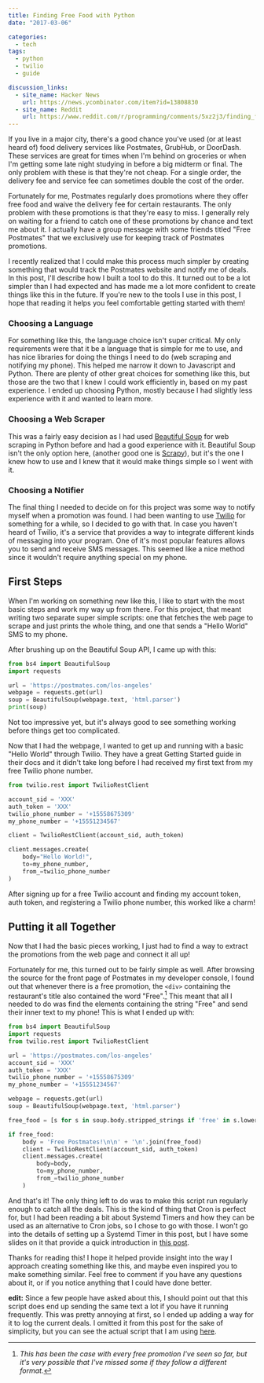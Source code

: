 ```yaml
---
title: Finding Free Food with Python
date: "2017-03-06"

categories:
  - tech
tags:
  - python
  - twilio
  - guide

discussion_links:
  - site_name: Hacker News
    url: https://news.ycombinator.com/item?id=13808830
  - site_name: Reddit
    url: https://www.reddit.com/r/programming/comments/5xz2j3/finding_free_food_with_python/
---
```


If you live in a major city, there's a good chance you've used
(or at least heard of) food delivery services like Postmates,
GrubHub, or DoorDash.
These services are great for times when I'm behind on groceries
or when I'm getting some late night studying in before a big
midterm or final.
The only problem with these is that they're not cheap.
For a single order, the delivery fee and service fee can
sometimes double the cost of the order.

Fortunately for me, Postmates regularly does promotions where
they offer free food and waive the delivery fee for certain restaurants.
The only problem with these promotions is that they're easy to
miss.
I generally rely on waiting for a friend to catch one of these
promotions by chance and text me about it.
I actually have a group message with some friends titled
"Free Postmates" that we exclusively use for keeping track of
Postmates promotions.

I recently realized that I could make this process much simpler
by creating something that would track the Postmates website
and notify me of deals.
In this post, I'll describe how I built a tool to do this.
It turned out to be a lot simpler than I had expected and has
made me a lot more confident to create things like this in the
future.
If you're new to the tools I use in this post,
I hope that reading it helps you feel comfortable getting started
with them!

### Choosing a Language
For something like this, the language choice isn't super critical.
My only requirements were that it be a language that is simple
for me to use, and has nice libraries for doing the things
I need to do (web scraping and notifying my phone).
This helped me narrow it down to Javascript and Python.
There are plenty of other great choices for something like this,
but those are the two that I knew I could work efficiently in,
based on my past experience.
I ended up choosing Python, mostly because I had slightly less experience
with it and wanted to learn more.

### Choosing a Web Scraper
This was a fairly easy decision as I had used
[Beautiful Soup](https://www.crummy.com/software/BeautifulSoup/)
for web scraping in Python before and had a good experience with
it.
Beautiful Soup isn't the only option here,
(another good one is
[Scrapy](https://scrapy.org/)),
but it's the one I knew how to use and I knew that it would
make things simple so I went with it.

### Choosing a Notifier
The final thing I needed to decide on for this project was some
way to notify myself when a promotion was found.
I had been wanting to use
[Twilio](https://twilio.com)
for something for a while, so I decided to go with that.
In case you haven't heard of Twilio, it's a service that provides
a way to integrate different kinds of messaging into your
program.
One of it's most popular features allows you to send and receive
SMS messages.
This seemed like a nice method since it wouldn't require anything
special on my phone.

## First Steps
When I'm working on something new like this,
I like to start with the most basic steps and work my way up
from there.
For this project, that meant writing two separate super simple
scripts: one that fetches the web page to scrape and just
prints the whole thing, and one that sends a "Hello World"
SMS to my phone.

After brushing up on the Beautiful Soup API, I came up with this:

```python
from bs4 import BeautifulSoup
import requests

url = 'https://postmates.com/los-angeles'
webpage = requests.get(url)
soup = BeautifulSoup(webpage.text, 'html.parser')
print(soup)
```

Not too impressive yet, but it's always good to see something
working before things get too complicated.

Now that I had the webpage,
I wanted to get up and running with a basic "Hello World" through
Twilio.
They have a great Getting Started guide in their docs and
it didn't take long before I had received my first text from my
free Twilio phone number.

```python
from twilio.rest import TwilioRestClient

account_sid = 'XXX'
auth_token = 'XXX'
twilio_phone_number = '+15558675309'
my_phone_number = '+15551234567'

client = TwilioRestClient(account_sid, auth_token)

client.messages.create(
    body="Hello World!",
    to=my_phone_number,
    from_=twilio_phone_number
)
```

After signing up for a free Twilio account and finding my
account token, auth token, and registering a Twilio phone number,
this worked like a charm!

## Putting it all Together
Now that I had the basic pieces working, I just had to find a
way to extract the promotions from the web page and connect it all
up!

Fortunately for me, this turned out to be fairly simple as well.
After browsing the source for the front page of Postmates in my
developer console, I found out that whenever there is a free
promotion, the `<div>` containing the restaurant's title
also contained the word "Free".[^1]
This meant that all I needed to do was find the elements
containing the string "Free" and send their inner text to my phone!
This is what I ended up with:

[^1]: *This has been the case with every free promotion I've seen so far, but it's very possible that I've missed some if they follow a different format.*

```python
from bs4 import BeautifulSoup
import requests
from twilio.rest import TwilioRestClient

url = 'https://postmates.com/los-angeles'
account_sid = 'XXX'
auth_token = 'XXX'
twilio_phone_number = '+15558675309'
my_phone_number = '+15551234567'

webpage = requests.get(url)
soup = BeautifulSoup(webpage.text, 'html.parser')

free_food = [s for s in soup.body.stripped_strings if 'free' in s.lower()]

if free_food:
    body = 'Free Postmates!\n\n' + '\n'.join(free_food)
    client = TwilioRestClient(account_sid, auth_token)
    client.messages.create(
        body=body,
        to=my_phone_number,
        from_=twilio_phone_number
    )
```

And that's it! The only thing left to do was to make this script
run regularly enough to catch all the deals.
This is the kind of thing that Cron is perfect for,
but I had been reading a bit about Systemd Timers and how they
can be used as an alternative to Cron jobs, so I chose to go
with those.
I won't go into the details of setting up a Systemd Timer in this
post, but I have some slides on it that provide a quick introduction
in [this post](/systemd-timers).

Thanks for reading this! I hope it helped provide insight into
the way I approach creating something like this, and maybe even
inspired you to make something similar.
Feel free to comment if you have any questions about it, or if you
notice anything that I could have done better.

**edit:** Since a few people have asked about this, I should point out that
this script does end up sending the same text a lot if you have it running
frequently. This was pretty annoying at first, so I ended up adding a way for
it to log the current deals. I omitted it from this post for the sake of
simplicity, but you can see the actual script that I am using
[here](https://gist.github.com/jamesbvaughan/4c501fc99acb75852756a4d1dfc8ca3d).
